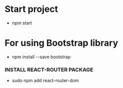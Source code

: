 # Start project

- npm start

# For using Bootstrap library
 
- npm install --save bootstrap

### INSTALL REACT-ROUTER PACKAGE

- sudo npm add react-router-dom


